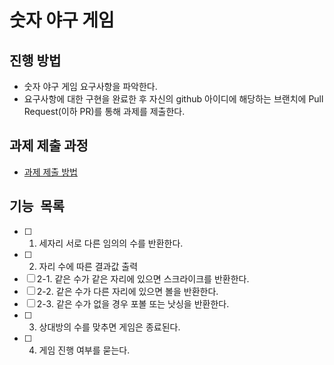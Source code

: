 # 숫자 야구 게임
## 진행 방법
* 숫자 야구 게임 요구사항을 파악한다.
* 요구사항에 대한 구현을 완료한 후 자신의 github 아이디에 해당하는 브랜치에 Pull Request(이하 PR)를 통해 과제를 제출한다.

## 과제 제출 과정
* [과제 제출 방법](https://github.com/next-step/nextstep-docs/tree/master/precourse)

## 기능 목록
- [ ] 1. 세자리 서로 다른 임의의 수를 반환한다.
- [ ] 2. 자리 수에 따른 결과값 출력
- [ ] 2-1. 같은 수가 같은 자리에 있으면 스크라이크를 반환한다.
- [ ] 2-2. 같은 수가 다른 자리에 있으면 볼을 반환한다.
- [ ] 2-3. 같은 수가 없을 경우 포볼 또는 낫싱을 반환한다.
- [ ] 3. 상대방의 수를 맞추면 게임은 종료된다.
- [ ] 4. 게임 진행 여부를 묻는다. 
